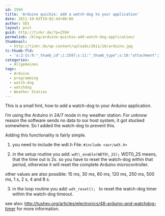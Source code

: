 ```yaml
---
id: 2594
title: 'Arduino quickie: add a watch-dog to your application'
date: 2011-10-03T19:02:44+00:00
author: SES
layout: post
guid: http://tinkr.de/?p=2594
permalink: /blog/arduino-quickie-add-watch-dog-application/
thumbnail:
  - http://tinkr.de/wp-content/uploads/2011/10/arduino.jpg
tc-thumb-fld:
  - 'a:2:{s:9:"_thumb_id";i:2597;s:11:"_thumb_type";s:10:"attachment";}'
categories:
  - Allgemeines
tags:
  - Arduino
  - programming
  - watch-dog
  - watchdog
  - Weather Station
---
```

This is a small hint, how to add a watch-dog to your Arduino application.

I&#8217;m using the Arduino in 24/7 mode in my weather station. For unknow reason the software sends no data to our host system, it got stucked somewhere. So I added the watch-dog to prevent this.

Adding this functionality is fairly simple.

1. you need to include the wdt.h File:
```#include <avr/wdt.h>```

2. in the setup routine you add:
```wdt\_enable(WDTO\_2S);```
WDT0_2S means, that the time out is 2s. so you have to reset the watch-dog within that period, otherwise it will reset the complete Arduino microcontroller.

other values are also possible: 15 ms, 30 ms, 60 ms, 120 ms, 250 ms, 500 ms, 1 s, 2 s, 4 and 8 s.

3. in the loop routine you add:
```wdt_reset(); ```
to reset the watch-dog timer within the watch-dog timeout.

see also: <http://tushev.org/articles/electronics/48-arduino-and-watchdog-timer> for more information.

